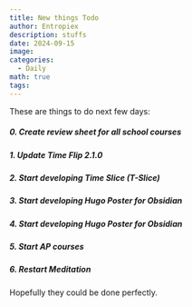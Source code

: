 ```yaml
---
title: New things Todo
author: Entropiex
description: stuffs
date: 2024-09-15
image: 
categories:
  - Daily
math: true
tags:
---
```

 These are things to do next few days:
##### 0. Create review sheet for all school courses
##### 1. Update Time Flip 2.1.0
##### 2. Start developing Time Slice (T-Slice)
##### 3. Start developing Hugo Poster for Obsidian
##### 4. Start developing Hugo Poster for Obsidian
##### 5. Start AP courses
##### 6. Restart Meditation

Hopefully they could be done perfectly.
